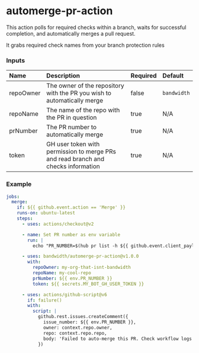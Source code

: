 # automerge-pr-action

This action polls for required checks within a branch, waits for successful completion, and automatically merges a pull request.

It grabs required check names from your branch protection rules

### Inputs

| Name      | Description                                                                       | Required | Default     |
|:----------|:----------------------------------------------------------------------------------|:---------|:------------|
| repoOwner | The owner of the repository with the PR you wish to automatically merge           | false    | `bandwidth` |
| repoName  | The name of the repo with the PR in question                                      | true     | N/A         |
| prNumber  | The PR number to automatically merge                                              | true     | N/A         |
| token     | GH user token with permission to merge PRs and read branch and checks information | true     | N/A         |

### Example

```yml
jobs:
  merge:
    if: ${{ github.event.action == 'Merge' }}
    runs-on: ubuntu-latest
    steps:
      - uses: actions/checkout@v2

      - name: Set PR number as env variable
        run: |
          echo "PR_NUMBER=$(hub pr list -h ${{ github.event.client_payload.branchName }} -f %I)" >> $GITHUB_ENV

      - uses: bandwidth/automerge-pr-action@v1.0.0
        with:
          repoOwner: my-org-that-isnt-bandwidth
          repoName: my-cool-repo
          prNumber: ${{ env.PR_NUMBER }}
          token: ${{ secrets.MY_BOT_GH_USER_TOKEN }}

      - uses: actions/github-script@v6
        if: failure()
        with:
          script: |
            github.rest.issues.createComment({
              issue_number: ${{ env.PR_NUMBER }},
              owner: context.repo.owner,
              repo: context.repo.repo,
              body: 'Failed to auto-merge this PR. Check workflow logs for more information'
            })
```

